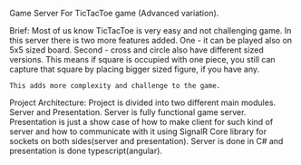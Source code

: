 Game Server For TicTacToe game (Advanced variation).

Brief:
	Most of us know TicTacToe is very easy and not challenging game.
	In this server there is two more features added.
	One - it can be played also on 5x5 sized board.
	Second - cross and circle also have different sized versions.
		This means if square is occupied with one piece, you still can capture
		that square by placing bigger sized figure, if you have any.
	
	This adds more complexity and challenge to the game.
	

Project Architecture:
	Project is divided into two different main modules. Server and Presentation.
	Server is fully functional game server. Presentation is just a show case of
	how to make client for such kind of server and how to communicate with it
	using SignalR Core library for sockets on both sides(server and presentation).
	Server is done in C# and presentation is done typescript(angular).
	